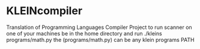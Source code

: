 # KLEINcompiler
Translation of Programming Languages Compiler Project
to run scanner on one of your machines be in the home directory and run ./kleins programs/math.py
the (programs/math.py) can be any klein programs PATH

